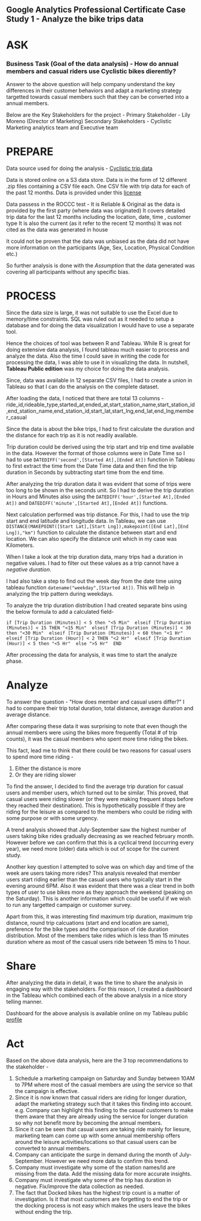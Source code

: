 ## Google Analytics Professional Certificate Case Study 1 - Analyze the bike trips data

# ASK

### Business Task (Goal of the data analysis) - How do annual members and casual riders use Cyclistic bikes dierently?

Answer to the above question will help company understand the key differences in their customer behaviors and adapt a marketing strategy targetted towards casual members such that they can be converted into a annual members.

Below are the Key Stakeholders for the project - 
  Primary Stakeholder - Lily Moreno (Director of Marketing)
  Secondary Stakeholders - Cyclistic Marketing analytics team and Executive team

# PREPARE

Data source used for doing the analysis - [Cyclistic trip data](https://divvy-tripdata.s3.amazonaws.com/index.html)

Data is stored online on a S3 data store. Data is in the form of 12 different .zip files containing a CSV file each. One CSV file with trip data for each of the past 12 months.
Data is provided under this [license](https://www.divvybikes.com/data-license-agreement)

Data passess in the ROCCC test -
  It is Reliable & Original as the data is provided by the first party (where data was originated)
  It covers detailed trip data for the last 12 months including the location, date, time , customer type
  It is also the current (as it refer to the recent 12 months)
  It was not cited as the data was generated in house
  
It could not be proven that the data was unbiased as the data did not have more information on the participants (Age, Sex, Location, Physical Condition etc.)

So further analysis is done with the *Assumption* that the data generated was covering all participants without any specific bias.

# PROCESS

Since the data size is large, it was not suitable to use the Excel due to memory/time constraints. SQL was ruled out as it needed to setup a database and for doing the data visualization I would have to use a separate tool. 

Hence the choices of tool was between R and Tableau. While R is great for doing extensive data analysis, I found tableau much easier to process and analyze the data. Also the time I could save in writing the code for processing the data, I was able to use it in visualizing the data. In nutshell, **Tableau Public edition** was my choice for doing the data analysis.

Since, data was available in 12 separate CSV files, I had to create a union in Tableau so that I can do the analysis on the complete dataset.

After loading the data, I noticed that there are total 13 columns - ride_id,rideable_type,started_at,ended_at,start_station_name,start_station_id,end_station_name,end_station_id,start_lat,start_lng,end_lat,end_lng,member_casual

Since the data is about the bike trips, I had to first calculate the duration and the distance for each trip as it is not readily available.

Trip duration could be derived using the trip start and trip end time available in the data. However the format of those columns were in Date Time so I had to use `DATEDIFF('second',[Started At],[Ended At])` function in Tableau to first extract the time from the Date Time data and then find the trip duration in Seconds by subtracting start time from the end time.

After analyzing the trip duration data it was evident that some of trips were too long to be shown in the seconds unit. So I had to derive the trip duration in Hours and Minutes also using the `DATEDIFF('hour',[Started At],[Ended At])` and `DATEDIFF('minute',[Started At],[Ended At])` functions.

Next calculation performed was trip distance. For this, I had to use the trip start and end latitude and longitude data. In Tableau, we can use `DISTANCE(MAKEPOINT([Start Lat],[Start Lng]),makepoint([End Lat],[End Lng]),"km")` function to calculate the distance between start and end location. We can also specify the distance unit which in my case was Kilometers.

When I take a look at the trip duration data, many trips had a duration in negative values. I had to filter out these values as a trip cannot have a *negative duration*.

I had also take a step to find out the week day from the date time using tableau function `datename("weekday",[Started At])`. This will help in analyzing the trip pattern during weekdays.

To analyze the trip duration distribution I had created separate bins using the below formula to add a calculated field- 

`if [Trip Duration (Minutes)] < 5 then "<5 Min" 
  elseif [Trip Duration (Minutes)] < 15 THEN "<15 Min" 
  elseif [Trip Duration (Minutes)] < 30 then "<30 Min" 
  elseif [Trip Duration (Minutes)] < 60 then "<1 Hr" 
  elseif [Trip Duration (Hour)] < 2 THEN "<2 Hr" 
  elseif [Trip Duration (Hour)] < 5 then "<5 Hr" 
  else ">5 Hr" 
  END`

After processing the data for analysis, it was time to start the analyze phase.

# Analyze

To answer the question - "How does member and casual users differ?" I had to compare their trip total duration, total distance, average duration and average distance.

After comparing these data it was surprising to note that even though the annual members were using the bikes more frequently (Total # of trip counts), it was the casual members who spent more time riding the bikes.

This fact, lead me to think that there could be two reasons for casual users to spend more time riding -
1. Either the distance is more
2. Or they are riding slower

To find the answer, I decided to find the average trip duration for casual users and member users, which turned out to be similar. This proved, that casual users were riding slower (or they were making frequent stops before they reached their destination). This is hypothetically possible if they are riding for the leisure as compared to the members who could be riding with some purpose or with some urgency.

A trend analysis showed that July-September saw the highest number of users taking bike rides gradually decreasing as we reached february month. However before we can confirm that this is a cyclical trend (occurring every year), we need more (older) data which is out of scope for the current study.

Another key question I attempted to solve was on which day and time of the week are users taking more rides? This analysis revealed that member users start riding earlier than the casual users who typically start in the evening around 6PM. Also it was evident that there was a clear trend in both types of user to use bikes more as they approach the weekend (peaking on the Saturday). This is another information which could be useful if we wish to run any targetted campaign or customer survey.

Apart from this, it was interesting find maximum trip duration, maximum trip distance, round trip calcuations (start and end location are same), preference for the bike types and the comparison of ride duration distribution. Most of the members take rides which is less than 15 minutes duration where as most of the casual users ride between 15 mins to 1 hour.

# Share

After analyzing the data in detail, it was the time to share the analysis in engaging way with the stakeholders. For this reason, I created a dashboard in the Tableau which combined each of the above analysis in a nice story telling manner.

Dashboard for the above analysis is available online on my Tableau public [profile](https://public.tableau.com/profile/jamesbond#!/vizhome/Case_Study_1_16190131371450/Dashboard1)

# Act

Based on the above data analysis, here are the 3 top recommendations to the stakeholder -
1. Schedule a marketing campaign on Saturday and Sunday between 10AM to 7PM where most of the casual members are using the service so that the campaign is effective.
2. Since it is now known that casual riders are riding for longer duration, adapt the marketing strategy such that it takes this finding into account. e.g. Company can highlight this finding to the casual customers to make them aware that they are already using the service for longer duration so why not benefit more by becoming the annual members. 
3. Since it can be seen that casual users are taking ride mainly for liesure, marketing team can come up with some annual membership offers around the leisure activities/locations so that casual users can be converted to annual members.
4. Company can anticipate the surge in demand during the month of July-September. However we need more data to confirm this trend.
5. Company must investigate why some of the station names/Id are missing from the data. Add the missing data for more accurate insights.
6. Company must investigate why some of the trip has duration in negative. Fix/improve the data collection as needed.
7. The fact that Docked bikes has the highest trip count is a matter of investigation. Is it that most customers are forgetting to end the trip or the docking process is not easy which makes the users leave the bikes without ending the trip.






  

  
